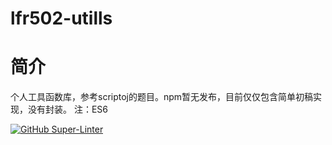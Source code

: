 # lfr502-utills

# 简介
个人工具函数库，参考scriptoj的题目。npm暂无发布，目前仅仅包含简单初稿实现，没有封装。
注：ES6

[![GitHub Super-Linter](https://github.com/lvfangren/lfr502-utills/workflows/Lint%20Code%20Base/badge.svg)](https://github.com/marketplace/actions/super-linter)
